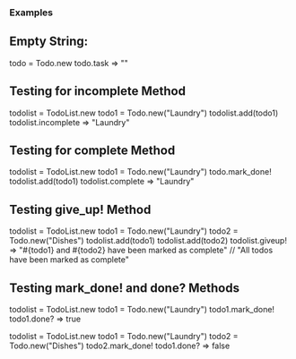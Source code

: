 ### Examples

## Empty String:
todo = Todo.new
todo.task => ""

## Testing for incomplete Method
todolist = TodoList.new
todo1 = Todo.new("Laundry")
todolist.add(todo1)
todolist.incomplete => "Laundry"

## Testing for complete Method
todolist = TodoList.new
todo1 = Todo.new("Laundry")
todo.mark_done!
todolist.add(todo1)
todolist.complete => "Laundry"

## Testing give_up! Method

todolist = TodoList.new
todo1 = Todo.new("Laundry")
todo2 = Todo.new("Dishes")
todolist.add(todo1)
todolist.add(todo2)
todolist.giveup! => "#{todo1} and #{todo2} have been marked as complete" // "All todos have been marked as complete"

## Testing mark_done! and done? Methods

todolist = TodoList.new
todo1 = Todo.new("Laundry")
todo1.mark_done!
todo1.done? => true 

todolist = TodoList.new
todo1 = Todo.new("Laundry")
todo2 = Todo.new("Dishes")
todo2.mark_done!
todo1.done? => false 




